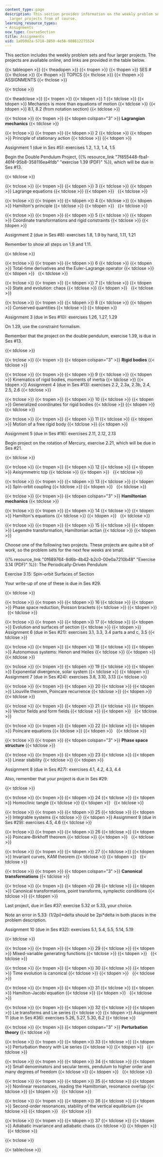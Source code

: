 ```yaml
---
content_type: page
description: This section provides information on the weekly problem sets and four
  larger projects from of course.
learning_resource_types:
- Assignments
ocw_type: CourseSection
title: Assignments
uid: 1a050d2a-5718-2850-4e56-088612275524
---
```


This section includes the weekly problem sets and four larger projects. The projects are available online, and links are provided in the table below.

{{< tableopen >}}
{{< theadopen >}}
{{< tropen >}}
{{< thopen >}}
SES #
{{< thclose >}}
{{< thopen >}}
TOPICS
{{< thclose >}}
{{< thopen >}}
ASSIGNMENTS
{{< thclose >}}

{{< trclose >}}

{{< theadclose >}}
{{< tropen >}}
{{< tdopen >}}
1
{{< tdclose >}}
{{< tdopen >}}
Mechanics is more than equations of motion
{{< tdclose >}}
{{< tdopen >}}
8.1, 8.2 (from notation section)
{{< tdclose >}}

{{< trclose >}}
{{< tropen >}}
{{< tdopen colspan="3" >}}
**Lagrangian mechanics**
{{< tdclose >}}

{{< trclose >}}
{{< tropen >}}
{{< tdopen >}}
2
{{< tdclose >}}
{{< tdopen >}}
Principle of stationary action
{{< tdclose >}}
{{< tdopen >}}


Assignment 1 (due in Ses #5): exercises 1.2, 1.3, 1.4, 1.5

Begin the Double Pendulum Project, {{% resource_link "7f855448-fba1-46f4-95b8-358116ea4fdb" "exercise 1.39 (PDF)" %}}, which will be due in Ses #13.


{{< tdclose >}}

{{< trclose >}}
{{< tropen >}}
{{< tdopen >}}
3
{{< tdclose >}}
{{< tdopen >}}
Lagrange equations
{{< tdclose >}}
{{< tdopen >}}
 
{{< tdclose >}}

{{< trclose >}}
{{< tropen >}}
{{< tdopen >}}
4
{{< tdclose >}}
{{< tdopen >}}
Hamilton's principle
{{< tdclose >}}
{{< tdopen >}}
 
{{< tdclose >}}

{{< trclose >}}
{{< tropen >}}
{{< tdopen >}}
5
{{< tdclose >}}
{{< tdopen >}}
Coordinate transformations and rigid constraints
{{< tdclose >}}
{{< tdopen >}}


Assignment 2 (due in Ses #8): exercises 1.8, 1.9 by hand, 1.11, 1.21

Remember to show all steps on 1.9 and 1.11.


{{< tdclose >}}

{{< trclose >}}
{{< tropen >}}
{{< tdopen >}}
6
{{< tdclose >}}
{{< tdopen >}}
Total-time derivatives and the Euler-Lagrange operator
{{< tdclose >}}
{{< tdopen >}}
 
{{< tdclose >}}

{{< trclose >}}
{{< tropen >}}
{{< tdopen >}}
7
{{< tdclose >}}
{{< tdopen >}}
State and evolution: chaos
{{< tdclose >}}
{{< tdopen >}}
 
{{< tdclose >}}

{{< trclose >}}
{{< tropen >}}
{{< tdopen >}}
8
{{< tdclose >}}
{{< tdopen >}}
Conserved quantities
{{< tdclose >}}
{{< tdopen >}}


Assignment 3 (due in Ses #10): exercises 1.26, 1.27, 1.29

On 1.29, use the constraint formalism.

Remember that the project on the double pendulum, exercise 1.39, is due in Ses #13.


{{< tdclose >}}

{{< trclose >}}
{{< tropen >}}
{{< tdopen colspan="3" >}}
**Rigid bodies**
{{< tdclose >}}

{{< trclose >}}
{{< tropen >}}
{{< tdopen >}}
9
{{< tdclose >}}
{{< tdopen >}}
Kinematics of rigid bodies, moments of inertia
{{< tdclose >}}
{{< tdopen >}}
Assignment 4 (due in Ses #13): exercises 2.2, 2.3a, 2.3b, 2.4, 2.5, 2.6
{{< tdclose >}}

{{< trclose >}}
{{< tropen >}}
{{< tdopen >}}
10
{{< tdclose >}}
{{< tdopen >}}
Generalized coordinates for rigid bodies
{{< tdclose >}}
{{< tdopen >}}
 
{{< tdclose >}}

{{< trclose >}}
{{< tropen >}}
{{< tdopen >}}
11
{{< tdclose >}}
{{< tdopen >}}
Motion of a free rigid body
{{< tdclose >}}
{{< tdopen >}}


Assignment 5 (due in Ses #16): exercises 2.11, 2.12, 2.13

Begin project on the rotation of Mercury, exercise 2.21, which will be due in Ses #21.


{{< tdclose >}}

{{< trclose >}}
{{< tropen >}}
{{< tdopen >}}
12
{{< tdclose >}}
{{< tdopen >}}
Axisymmetric top
{{< tdclose >}}
{{< tdopen >}}
 
{{< tdclose >}}

{{< trclose >}}
{{< tropen >}}
{{< tdopen >}}
13
{{< tdclose >}}
{{< tdopen >}}
Spin-orbit coupling
{{< tdclose >}}
{{< tdopen >}}
 
{{< tdclose >}}

{{< trclose >}}
{{< tropen >}}
{{< tdopen colspan="3" >}}
**Hamiltonian mechanics**
{{< tdclose >}}

{{< trclose >}}
{{< tropen >}}
{{< tdopen >}}
14
{{< tdclose >}}
{{< tdopen >}}
Hamilton's equations
{{< tdclose >}}
{{< tdopen >}}
 
{{< tdclose >}}

{{< trclose >}}
{{< tropen >}}
{{< tdopen >}}
15
{{< tdclose >}}
{{< tdopen >}}
Legendre transformation, Hamiltonian actian
{{< tdclose >}}
{{< tdopen >}}


Choose one of the following two projects. These projects are quite a bit of work, so the problem sets for the next few weeks are small.

{{% resource_link "0f689764-8d6b-4b42-b2c0-00e0a7210b48" "Exercise 3.14 (PDF)" %}}: The Periodically-Driven Pendulum

Exercise 3.15: Spin-orbit Surfaces of Section

Your write-up of one of these is due in Ses #29.


{{< tdclose >}}

{{< trclose >}}
{{< tropen >}}
{{< tdopen >}}
16
{{< tdclose >}}
{{< tdopen >}}
Phase space reduction, Poisson brackets
{{< tdclose >}}
{{< tdopen >}}
 
{{< tdclose >}}

{{< trclose >}}
{{< tropen >}}
{{< tdopen >}}
17
{{< tdclose >}}
{{< tdopen >}}
Evolution and surfaces of section
{{< tdclose >}}
{{< tdopen >}}
Assignment 6 (due in Ses #21): exercises 3.1, 3.3, 3.4 parts a and c, 3.5
{{< tdclose >}}

{{< trclose >}}
{{< tropen >}}
{{< tdopen >}}
18
{{< tdclose >}}
{{< tdopen >}}
Autonomous systems: Henon and Heiles
{{< tdclose >}}
{{< tdopen >}}
 
{{< tdclose >}}

{{< trclose >}}
{{< tropen >}}
{{< tdopen >}}
19
{{< tdclose >}}
{{< tdopen >}}
Exponential divergence, solar system
{{< tdclose >}}
{{< tdopen >}}
Assignment 7 (due in Ses #24): exercises 3.8, 3.10, 3.13
{{< tdclose >}}

{{< trclose >}}
{{< tropen >}}
{{< tdopen >}}
20
{{< tdclose >}}
{{< tdopen >}}
Liouville theorem, Poincare recurrence
{{< tdclose >}}
{{< tdopen >}}
 
{{< tdclose >}}

{{< trclose >}}
{{< tropen >}}
{{< tdopen >}}
21
{{< tdclose >}}
{{< tdopen >}}
Vector fields and form fields
{{< tdclose >}}
{{< tdopen >}}
 
{{< tdclose >}}

{{< trclose >}}
{{< tropen >}}
{{< tdopen >}}
22
{{< tdclose >}}
{{< tdopen >}}
Poincare equations
{{< tdclose >}}
{{< tdopen >}}
 
{{< tdclose >}}

{{< trclose >}}
{{< tropen >}}
{{< tdopen colspan="3" >}}
**Phase space structure**
{{< tdclose >}}

{{< trclose >}}
{{< tropen >}}
{{< tdopen >}}
23
{{< tdclose >}}
{{< tdopen >}}
Linear stability
{{< tdclose >}}
{{< tdopen >}}


Assignment 8 (due in Ses #27): exercises 4.1, 4.2, 4.3, 4.4

Also, remember that your project is due in Ses #29.


{{< tdclose >}}

{{< trclose >}}
{{< tropen >}}
{{< tdopen >}}
24
{{< tdclose >}}
{{< tdopen >}}
Homoclinic tangle
{{< tdclose >}}
{{< tdopen >}}
 
{{< tdclose >}}

{{< trclose >}}
{{< tropen >}}
{{< tdopen >}}
25
{{< tdclose >}}
{{< tdopen >}}
Integrable systems
{{< tdclose >}}
{{< tdopen >}}
Assignment 9 (due in Ses #29): exercises 4.5, 4.6
{{< tdclose >}}

{{< trclose >}}
{{< tropen >}}
{{< tdopen >}}
26
{{< tdclose >}}
{{< tdopen >}}
Poincare-Birkhoff theorem
{{< tdclose >}}
{{< tdopen >}}
 
{{< tdclose >}}

{{< trclose >}}
{{< tropen >}}
{{< tdopen >}}
27
{{< tdclose >}}
{{< tdopen >}}
Invariant curves, KAM theorem
{{< tdclose >}}
{{< tdopen >}}
 
{{< tdclose >}}

{{< trclose >}}
{{< tropen >}}
{{< tdopen colspan="3" >}}
**Canonical transformations**
{{< tdclose >}}

{{< trclose >}}
{{< tropen >}}
{{< tdopen >}}
28
{{< tdclose >}}
{{< tdopen >}}
Canonical transformations, point transforms, symplectic conditions
{{< tdclose >}}
{{< tdopen >}}


Last project, due in Ses #37: exercise 5.32 or 5.33, your choice.

Note an error in 5.33: (1/2pi)\*delta should be 2pi\*delta in both places in the problem description.

Assignment 10 (due in Ses #32): exercises 5.1, 5.4, 5.5, 5.14, 5.19


{{< tdclose >}}

{{< trclose >}}
{{< tropen >}}
{{< tdopen >}}
29
{{< tdclose >}}
{{< tdopen >}}
Mixed-variable generating functions
{{< tdclose >}}
{{< tdopen >}}
 
{{< tdclose >}}

{{< trclose >}}
{{< tropen >}}
{{< tdopen >}}
30
{{< tdclose >}}
{{< tdopen >}}
Time evolution is canonical
{{< tdclose >}}
{{< tdopen >}}
 
{{< tdclose >}}

{{< trclose >}}
{{< tropen >}}
{{< tdopen >}}
31
{{< tdclose >}}
{{< tdopen >}}
Hamilton-Jacobi equation
{{< tdclose >}}
{{< tdopen >}}
 
{{< tdclose >}}

{{< trclose >}}
{{< tropen >}}
{{< tdopen >}}
32
{{< tdclose >}}
{{< tdopen >}}
Lie transforms and Lie series
{{< tdclose >}}
{{< tdopen >}}
Assignment 11 (due in Ses #36): exercises 5.26, 5.27, 5.30, 6.2
{{< tdclose >}}

{{< trclose >}}
{{< tropen >}}
{{< tdopen colspan="3" >}}
**Perturbation theory**
{{< tdclose >}}

{{< trclose >}}
{{< tropen >}}
{{< tdopen >}}
33
{{< tdclose >}}
{{< tdopen >}}
Perturbation theory with Lie series
{{< tdclose >}}
{{< tdopen >}}
 
{{< tdclose >}}

{{< trclose >}}
{{< tropen >}}
{{< tdopen >}}
34
{{< tdclose >}}
{{< tdopen >}}
Small denominators and secular terms, pendulum to higher order and many degrees of freedom
{{< tdclose >}}
{{< tdopen >}}
 
{{< tdclose >}}

{{< trclose >}}
{{< tropen >}}
{{< tdopen >}}
35
{{< tdclose >}}
{{< tdopen >}}
Nonlinear resonances, reading the Hamiltonian, resonance overlap
{{< tdclose >}}
{{< tdopen >}}
 
{{< tdclose >}}

{{< trclose >}}
{{< tropen >}}
{{< tdopen >}}
36
{{< tdclose >}}
{{< tdopen >}}
Second-order resonances, stability of the vertical equilibrium
{{< tdclose >}}
{{< tdopen >}}
 
{{< tdclose >}}

{{< trclose >}}
{{< tropen >}}
{{< tdopen >}}
37
{{< tdclose >}}
{{< tdopen >}}
Adiabatic invariance and adiabatic chaos
{{< tdclose >}}
{{< tdopen >}}
 
{{< tdclose >}}

{{< trclose >}}

{{< tableclose >}}